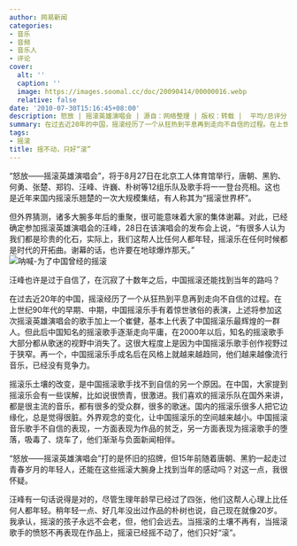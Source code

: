 ```yaml
---
author: 网易新闻
categories:
- 音乐
- 音频
- 音乐人
- 评论
cover:
  alt: ''
  caption: ''
  image: https://images.soomal.cc/doc/20090414/00000016.webp
  relative: false
date: '2010-07-30T15:16:45+08:00'
description: 怒放 | 摇滚英雄演唱会 | 源自：网络整理 | 版权：转载 |  平均/总评分：10.00/20
summary: 在过去近20年的中国，摇滚经历了一个从狂热到平息再到走向不自信的过程。在上世纪90年代的早期、中期，中国摇滚乐手有着惊世骇俗的表演，上述将参加这次摇滚英雄演唱会的歌手加上一个崔健，基本上代表了中国摇滚乐最辉煌的一群人。但此后中国知名的摇滚歌手逐渐走向平庸，在2000年以后，知名的摇滚歌手大部分都从歌迷的视野中消失了。
tags:
- 摇滚
title: 摇不动，只好“滚”
---
```


“怒放――摇滚英雄演唱会”，将于8月27日在北京工人体育馆举行，唐朝、黑豹、何勇、张楚、郑钧、汪峰、许巍、朴树等12组乐队及歌手将一一登台亮相。这也是近年来国内摇滚乐翘楚的一次大规模集结，有人称其为“摇滚世界杯”。

但外界猜测，诸多大腕多年后的重聚，很可能意味着大家的集体谢幕。对此，已经确定参加摇滚英雄演唱会的汪峰，28日在该演唱会的发布会上说，“有很多人认为我们都是珍贵的化石，实际上，我们这帮人比任何人都年轻，摇滚乐在任何时候都是时代的开拓曲。谢幕的话，也许要在地球爆炸那天。”
![呐喊-为了中国曾经的摇滚](https://images.soomal.cc/doc/20090414/00000016.webp)







汪峰也许是过于自信了，在沉寂了十数年之后，中国摇滚还能找到当年的路吗？

在过去近20年的中国，摇滚经历了一个从狂热到平息再到走向不自信的过程。在上世纪90年代的早期、中期，中国摇滚乐手有着惊世骇俗的表演，上述将参加这次摇滚英雄演唱会的歌手加上一个崔健，基本上代表了中国摇滚乐最辉煌的一群人。但此后中国知名的摇滚歌手逐渐走向平庸，在2000年以后，知名的摇滚歌手大部分都从歌迷的视野中消失了。这很大程度上是因为中国摇滚乐歌手创作视野过于狭窄。再一个，中国摇滚乐手成名后在风格上就越来越趋同，他们越来越像流行音乐，已经没有竞争力。


摇滚乐土壤的改变，是中国摇滚歌手找不到自信的另一个原因。在中国，大家提到摇滚乐会有一些误解，比如说很愤青，很激进。我们喜欢的摇滚乐队在国外来讲，都是很主流的音乐，都有很多的受众群，很多的歌迷。国内的摇滚乐很多人把它边缘化，总是觉得很脏。外界观念的变化，让中国摇滚乐的空间越来越小。中国摇滚音乐歌手不自信的表现，一方面表现为作品的贫乏，另一方面表现为摇滚歌手的堕落，吸毒了、烧车了，他们渐渐与负面新闻相伴。

“怒放――摇滚英雄演唱会”打的是怀旧的招牌，但15年前随着唐朝、黑豹一起走过青春岁月的年轻人，还能在这些摇滚大腕身上找到当年的感动吗？对这一点，我很怀疑。

汪峰有一句话说得是对的，尽管生理年龄早已经过了四张，他们这帮人心理上比任何人都年轻。稍年轻一点、好几年没出过作品的朴树也说，自己现在就像20岁。我承认，摇滚的孩子永远不会老，但，他们会远去。当摇滚的土壤不再有，当摇滚歌手的愤怒不再表现在作品上，摇滚已经摇不动了，他们只好“滚”。